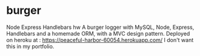 # burger
Node Express Handlebars hw
A burger logger with MySQL, Node, Express, Handlebars and a homemade ORM, with a MVC design pattern. Deployed on heroku at : https://peaceful-harbor-60054.herokuapp.com/
I don't want this in my portfolio. 
